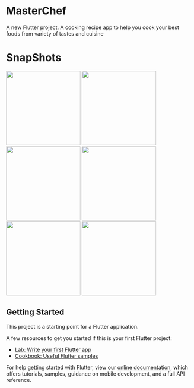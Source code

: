 # MasterChef

A new Flutter project.
A cooking recipe app to help you cook your best foods from variety of tastes and cuisine

# SnapShots

<img src="https://user-images.githubusercontent.com/68644104/88418043-9696ab80-ce00-11ea-904f-e23b057b2b62.jpg" width="200" /> <img src="https://user-images.githubusercontent.com/68644104/88418071-a0b8aa00-ce00-11ea-816a-1247d0913752.jpg" width="200" />
<img src="https://user-images.githubusercontent.com/68644104/88418154-bded7880-ce00-11ea-8622-85247acac7f5.jpg" width="200" />
<img src="https://user-images.githubusercontent.com/68644104/88418211-d52c6600-ce00-11ea-8f0c-c60c2de2c088.jpg" width="200" />
<img src="https://user-images.githubusercontent.com/68644104/88418228-dfe6fb00-ce00-11ea-9e0a-eeaa5dd745cd.jpg" width="200" />
<img src="https://user-images.githubusercontent.com/68644104/88418292-f8efac00-ce00-11ea-8ebf-b84bbc05ac3e.jpg" width="200" />

## Getting Started

This project is a starting point for a Flutter application.

A few resources to get you started if this is your first Flutter project:

- [Lab: Write your first Flutter app](https://flutter.dev/docs/get-started/codelab)
- [Cookbook: Useful Flutter samples](https://flutter.dev/docs/cookbook)

For help getting started with Flutter, view our
[online documentation](https://flutter.dev/docs), which offers tutorials,
samples, guidance on mobile development, and a full API reference.
